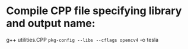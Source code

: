 # Compile CPP file specifying library and output name:
g++ utilities.CPP `pkg-config --libs --cflags opencv4` -o tesla